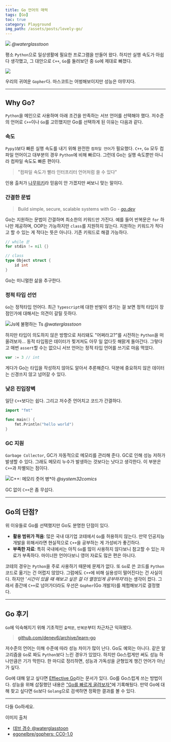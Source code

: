 ```yaml
---
title: Go 언어의 매력
tags: [Go]
toc: true 
category: Playground
img_path: /assets/posts/lovely-go/
---
```


![](toon1.png)
_@waterglasstoon_

평소 `Python`으로 일상생활에 필요한 프로그램을 만들어 왔다. 하지만 실행 속도가 아쉽다 생각했고, 그 대안으로 `C++`, `Go`를 둘러보던 중 `Go`에 제대로 빠졌다.

![](gopher.png)

우리의 귀여운 `Gopher`다. 마스코트는 어벙해보이지만 성능은 야무지다. 

---

## Why Go?

`Python`을 메인으로 사용하며 아래 조건을 만족하는 서브 언어를 선택해야 했다. 저수준의 언어로 `C++`이나 `Go`를 고민했지만 Go를 선택하게 된 이유는 다음과 같다. 

### 속도

`Pypy3`보다 빠른 실행 속도를 내기 위해 완전한 `컴파일 언어`가 필요했다. `C++`, `Go` 모두 컴파일 언어이고 대부분의 경우 `Python`에 비해 빠르다. 그런데 Go는 실행 속도뿐만 아니라 컴파일 속도도 빠른 편이다. 

> "컴파일 속도가 빨라 인터프리터 언어처럼 쓸 수 있다"

인용 출처가 [나무위키](https://namu.wiki/w/Go(%ED%94%84%EB%A1%9C%EA%B7%B8%EB%9E%98%EB%B0%8D%20%EC%96%B8%EC%96%B4)#s-3.1)라 믿음이 안 가겠지만 써보니 맞는 말이다. 

### 간결한 문법

> Build simple, secure, scalable systems with Go
> \- [*go.dev*](https://go.dev/)

Go는 지원하는 문법이 간결하며 최소한의 키워드만 가진다. 예를 들어 반복문은 `for` 하나만 제공하며, OOP는 가능하지만 `class`를 지원하지 않는다. 지원하는 키워드가 적다고 할 수 있는 게 적다는 뜻은 아니다. 기존 키워드로 해결 가능하다. 

```go
// while 문
for stdin != nil {}

// class
type Object struct {
    id int
}
```

Go는 미니멀한 삶을 추구한다.

### 정적 타입 선언

`Go`는 정적타입 언어다. 최근 `Typescript`에 대한 반발이 생기는 걸 보면 정적 타입이 장점인가에 대해서는 의견이 갈릴 듯하다.

![Js에 불평하는 Ts](toon2.png)
_@waterglasstoon_

하지만 타입이 의도하지 않은 방향으로 처리돼도 "어쩌라고?"를 시전하는 `Python`을 떠올려보자... 동적 타입핑은 데이터가 찢겨져도 아무 일 없다듯 해맑게 돌아간다. 그렇다고 매번 `assert`할 수는 없으니 서브 언어는 정적 타입 언어를 쓰기로 마음 먹었다.

```go
var := 3 // int
```

게다가 Go는 타입을 작성하지 않아도 알아서 추론해준다. 덕분에 중요하지 않은 데이터는 신경쓰지 않고 넘어갈 수 있다. 

### 낮은 진입장벽

일단 `C++`보다는 쉽다. 그리고 저수준 언어치고 코드가 간결하다.

```go
import "fmt"

func main() {
    fmt.Println("hello world")
}
```

### GC 지원

`Garbage Collector`, GC가 자동적으로 메모리를 관리해 준다. GC로 인해 성능 저하가 발생할 수 있다. 그래도 메모리 누수가 발생하는 것보다는 낫다고 생각한다. 이 부분은 `C++`과 차별되는 점이다. 

![C++: 메모리 줏어 병*아](toon3.jpeg)
_@system32comics_

GC 없이 `C++`은 좀 무섭다.

---

## Go의 단점?

위 이유들로 Go를 선택했지만 Go도 분명한 단점이 있다.

-   **활용 범위가 적음**: 많은 국내 대기업 코테에서 `Go`를 허용하지 않는다. 만약 인공지능 개발을 위해서라면 현실적으로 `C++`을 공부하는 게 가성비가 좋긴하다.
-   **부족한 자료**: 특히 국내에서는 아직 `Go`를 많이 사용하지 않다보니 참고할 수 있는 자료가 부족하다. 마이너한 언어다보니 영어 자료도 많은 편은 아니다.

코테의 경우는 `Python`을 주로 사용하기 때문에 문제가 없다. 또 `Go`로 쓴 코드를 `Python` 코드로 옮기는 건 어렵지 않았다. 그럼에도 `C++`에 비해 실용성이 떨어진다는 건 사실이다. 하지만 '_시간이 있을 때 해보고 싶은 걸 더 열정있게 공부하자_'라는 생각이 컸다. 그래서 중간에 `C++`로 넘어가더라도 우선은 `Gopher`(Go 개발자)를 체험해보기로 결정했다. 

---

## Go 후기

`Go`에 익숙해지기 위해 기초적인 `출력문`, `반복문`부터 차근차근 익혀봤다. 

> [github.com/denev6/archive/learn-go](https://github.com/denev6/archive/tree/main/learn-go)

저수준의 언어는 이해 수준에 따라 성능 차이가 많이 난다. Go도 예외는 아니다. 같은 알고리즘을 `Go`로 짜도 `Python`보다 느린 경우가 있었다. 하지만 Go스럽게만 써도 성능 하나만큼은 기가 막힌다. 한 마디로 정리하면, 성능과 가독성을 균형있게 챙긴 언어가 아닌가 싶다. 

Go에 대해 알고 싶다면 [Effiective Go](https://go.dev/doc/effective_go)라는 문서가 있다. Go를 Go스럽게 쓰는 방법이다. 성능을 위해 삽질했던 내용은 ["Go를 빠르게 굴려보자"](/playground/2023/10/08/faster-go.html)에 기록해뒀다. 만약 Go에 대해 찾고 싶다면 `Go`보다 `Golang`으로 검색하면 정확한 결과를 볼 수 있다. 

---

다들 Go하세요.

이미지 출처

- [데브 경수 @waterglasstoon](https://www.instagram.com/waterglasstoon)
- [egonelbre/gophers: CC0-1.0](https://github.com/egonelbre/gophers)
